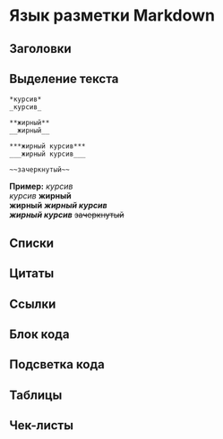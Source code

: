# Язык разметки Markdown
## Заголовки
## Выделение текста
``` fix
*курсив*  
_курсив_

**жирный**  
__жирный__

***жирный курсив***  
___жирный курсив___

~~зачеркнутый~~
```
**Пример:**
*курсив*  
_курсив_
**жирный**  
__жирный__
***жирный курсив***  
___жирный курсив___
~~зачеркнутый~~
## Списки
## Цитаты
## Ссылки
## Блок кода 
## Подсветка кода
## Таблицы
## Чек-листы
